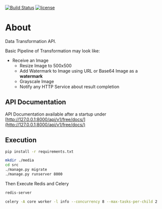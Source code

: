 [![Build Status](https://travis-ci.com/firewut/data-transform-pipelines-api.svg)](https://travis-ci.com/firewut/data-transform-pipelines-api)
[![license](http://img.shields.io/badge/license-MIT-red.svg?style=flat)](https://raw.githubusercontent.com/firewut/data-transform-pipelines-api/master/LICENSE)


# About

Data Transformation API.

Basic Pipeline of Transformation may look like:

  * Receive an Image
    * Resize Image to 500x500
    * Add Watermark to Image using URL or Base64 Image as a **watermark**
    * Grayscale Image
    * Notify any HTTP Service about result completion

## API Documentation

API Documentation available after a startup under [http://127.0.0.1:8000/api/v1/free/docs/](http://127.0.0.1:8000/api/v1/free/docs/)


## Execution

```bash
pip install -r requirements.txt

mkdir ./media
cd src 
./manage.py migrate
./manage.py runserver 8000
```

Then Execute Redis and Celery

```bash
redis-server

celery -A core worker -l info --concurrency 8 --max-tasks-per-child 2
```